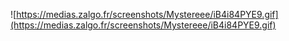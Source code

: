 ![https://medias.zalgo.fr/screenshots/Mystereee/iB4i84PYE9.gif](https://medias.zalgo.fr/screenshots/Mystereee/iB4i84PYE9.gif)
